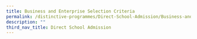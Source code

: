 ```yaml
---
title: Business and Enterprise Selection Criteria
permalink: /distinctive-programmes/Direct-School-Admission/Business-and-Enterprise-Selection-Criteria/
description: ""
third_nav_title: Direct School Admission
---
```

